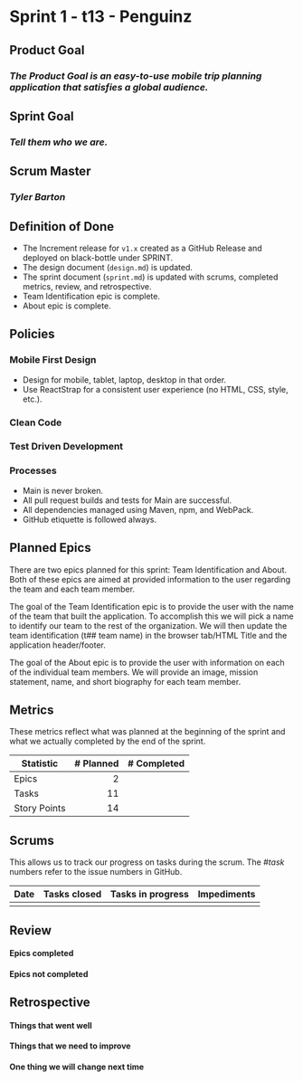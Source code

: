 # Sprint 1 - t13 - Penguinz

## Product Goal
### *The Product Goal is an easy-to-use mobile trip planning application that satisfies a global audience.*

## Sprint Goal
### *Tell them who we are.*

## Scrum Master
### *Tyler Barton*

## Definition of Done

* The Increment release for `v1.x` created as a GitHub Release and deployed on black-bottle under SPRINT.
* The design document (`design.md`) is updated.
* The sprint document (`sprint.md`) is updated with scrums, completed metrics, review, and retrospective.
* Team Identification epic is complete.
* About epic is complete.

## Policies

### Mobile First Design
* Design for mobile, tablet, laptop, desktop in that order.
* Use ReactStrap for a consistent user experience (no HTML, CSS, style, etc.).

### Clean Code

### Test Driven Development

### Processes
* Main is never broken. 
* All pull request builds and tests for Main are successful.
* All dependencies managed using Maven, npm, and WebPack.
* GitHub etiquette is followed always.


## Planned Epics
There are two epics planned for this sprint: Team Identification and About. Both of these epics are aimed at provided information to the user regarding the team and each team member.

The goal of the Team Identification epic is to provide the user with the name of the team that built the application. To accomplish this we will pick a name to identify our team to the rest of the organization. We will then update the team identification (t## team name) in the browser tab/HTML Title and the application header/footer. 

The goal of the About epic is to provide the user with information on each of the individual team members. We will provide an image, mission statement, name, and short biography for each team member. 

## Metrics

These metrics reflect what was planned at the beginning of the sprint and what we actually completed by the end of the sprint.

| Statistic | # Planned | # Completed |
| --- | ---: | ---: |
| Epics | 2 | |
| Tasks |  11   | | 
| Story Points |  14 |  | 

## Scrums

This allows us to track our progress on tasks during the scrum.
The #*task* numbers refer to the issue numbers in GitHub.

| Date | Tasks closed  | Tasks in progress | Impediments |
| :--- | :--- | :--- | :--- |
|      |      |      |      | 


## Review

#### Epics completed  

#### Epics not completed 


## Retrospective

#### Things that went well

#### Things that we need to improve

#### One thing we will change next time

